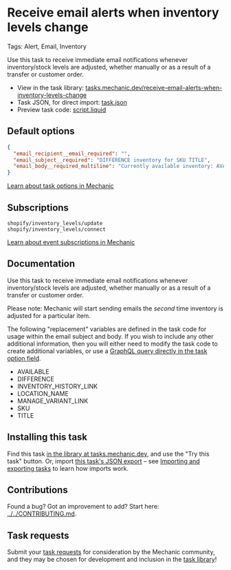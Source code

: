 # Receive email alerts when inventory levels change

Tags: Alert, Email, Inventory

Use this task to receive immediate email notifications whenever inventory/stock levels are adjusted, whether manually or as a result of a transfer or customer order.

* View in the task library: [tasks.mechanic.dev/receive-email-alerts-when-inventory-levels-change](https://tasks.mechanic.dev/receive-email-alerts-when-inventory-levels-change)
* Task JSON, for direct import: [task.json](../../tasks/receive-email-alerts-when-inventory-levels-change.json)
* Preview task code: [script.liquid](./script.liquid)

## Default options

```json
{
  "email_recipient__email_required": "",
  "email_subject__required": "DIFFERENCE inventory for SKU TITLE",
  "email_body__required_multiline": "Currently available inventory: AVAILABLE\nChanged by: DIFFERENCE\nLocation: LOCATION_NAME\n\nINVENTORY_HISTORY_LINK\nMANAGE_VARIANT_LINK\n\nThanks,\n{{ shop.name }}"
}
```

[Learn about task options in Mechanic](https://learn.mechanic.dev/core/tasks/options)

## Subscriptions

```liquid
shopify/inventory_levels/update
shopify/inventory_levels/connect
```

[Learn about event subscriptions in Mechanic](https://learn.mechanic.dev/core/tasks/subscriptions)

## Documentation

Use this task to receive immediate email notifications whenever inventory/stock levels are adjusted, whether manually or as a result of a transfer or customer order.

Please note: Mechanic will start sending emails the _second_ time inventory is adjusted for a particular item.

The following "replacement" variables are defined in the task code for usage within the email subject and body. If you wish to include any other additional information, then you will either need to modify the task code to create additional variables, or use a [GraphQL query directly in the task option field](https://learn.mechanic.dev/resources/converting-tasks-from-shopify-rest-to-graphql/conversion-resource-lookups-in-task-option-fields).
- AVAILABLE
- DIFFERENCE
- INVENTORY_HISTORY_LINK
- LOCATION_NAME
- MANAGE_VARIANT_LINK
- SKU
- TITLE

## Installing this task

Find this task [in the library at tasks.mechanic.dev](https://tasks.mechanic.dev/receive-email-alerts-when-inventory-levels-change), and use the "Try this task" button. Or, import [this task's JSON export](../../tasks/receive-email-alerts-when-inventory-levels-change.json) – see [Importing and exporting tasks](https://learn.mechanic.dev/core/tasks/import-and-export) to learn how imports work.

## Contributions

Found a bug? Got an improvement to add? Start here: [../../CONTRIBUTING.md](../../CONTRIBUTING.md).

## Task requests

Submit your [task requests](https://mechanic.canny.io/task-requests) for consideration by the Mechanic community, and they may be chosen for development and inclusion in the [task library](https://tasks.mechanic.dev/)!
